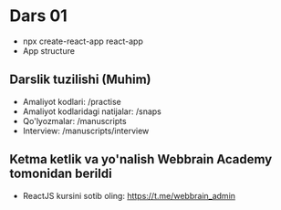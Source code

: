 # Dars 01
 - npx create-react-app react-app
 - App structure

## Darslik tuzilishi (Muhim)
 - Amaliyot kodlari: /practise
 - Amaliyot kodlaridagi natijalar: /snaps
 - Qo'lyozmalar: /manuscripts
 - Interview: /manuscripts/interview

## Ketma ketlik va yo'nalish Webbrain Academy tomonidan berildi
 - ReactJS kursini sotib oling: https://t.me/webbrain_admin